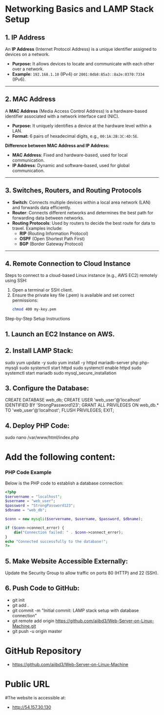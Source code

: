 # Networking Basics and LAMP Stack Setup

## 1. IP Address
An **IP Address** (Internet Protocol Address) is a unique identifier assigned to devices on a network.  
- **Purpose:** It allows devices to locate and communicate with each other over a network.  
- **Example:** `192.168.1.10` (IPv4) or `2001:0db8:85a3::8a2e:0370:7334` (IPv6).

---

## 2. MAC Address
A **MAC Address** (Media Access Control Address) is a hardware-based identifier associated with a network interface card (NIC).  
- **Purpose:** It uniquely identifies a device at the hardware level within a LAN.  
- **Format:** 6 pairs of hexadecimal digits, e.g., `00:1A:2B:3C:4D:5E`.

**Difference between MAC Address and IP Address:**
- **MAC Address**: Fixed and hardware-based, used for local communication.  
- **IP Address**: Dynamic and software-based, used for global communication.

---

## 3. Switches, Routers, and Routing Protocols
- **Switch**: Connects multiple devices within a local area network (LAN) and forwards data efficiently.  
- **Router**: Connects different networks and determines the best path for forwarding data between networks.  
- **Routing Protocols**: Used by routers to decide the best route for data to travel. Examples include:
  - **RIP** (Routing Information Protocol)
  - **OSPF** (Open Shortest Path First)
  - **BGP** (Border Gateway Protocol)

---

## 4. Remote Connection to Cloud Instance
Steps to connect to a cloud-based Linux instance (e.g., AWS EC2) remotely using SSH:

1. Open a terminal or SSH client.
2. Ensure the private key file (.pem) is available and set correct permissions:
   ```bash
   chmod 400 my-key.pem


Step-by-Step Setup Instructions
## 1. Launch an EC2 Instance on AWS.

## 2. Install LAMP Stack:
sudo yum update -y
sudo yum install -y httpd mariadb-server php php-mysqli
sudo systemctl start httpd
sudo systemctl enable httpd
sudo systemctl start mariadb
sudo mysql_secure_installation


## 3. Configure the Database:
CREATE DATABASE web_db;
CREATE USER 'web_user'@'localhost' IDENTIFIED BY 'StrongPassword123';
GRANT ALL PRIVILEGES ON web_db.* TO 'web_user'@'localhost';
FLUSH PRIVILEGES;
EXIT;


## 4. Deploy PHP Code:
sudo nano /var/www/html/index.php

# Add the following content:
### PHP Code Example
Below is the PHP code to establish a database connection:

```php
<?php
$servername = "localhost";
$username = "web_user";
$password = "StrongPassword123";
$dbname = "web_db";

$conn = new mysqli($servername, $username, $password, $dbname);

if ($conn->connect_error) {
    die("Connection failed: " . $conn->connect_error);
}
echo "Connected successfully to the database!";
?>
```

## 5. Make Website Accessible Externally:
Update the Security Group to allow traffic on ports 80 (HTTP) and 22 (SSH).

## 6. Push Code to GitHub:
- git init
- git add .
- git commit -m "Initial commit: LAMP stack setup with database connection"
- git remote add origin https://github.com/aiibd3/Web-Server-on-Linux-Machine.git
- git push -u origin master


# GitHub Repository
- https://github.com/aiibd3/Web-Server-on-Linux-Machine

# Public URL
#The website is accessible at:
- http://54.157.30.130


